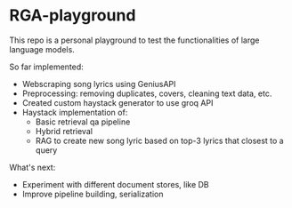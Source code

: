 # RGA-playground
This repo is a personal playground to test the functionalities of large language models.

So far implemented:
- Webscraping song lyrics using GeniusAPI
- Preprocessing: removing duplicates, covers, cleaning text data, etc.
- Created custom haystack generator to use groq API
- Haystack implementation of:
    - Basic retrieval qa pipeline
    - Hybrid retrieval
    - RAG to create new song lyric based on top-3 lyrics that closest to a query

What's next:
- Experiment with different document stores, like DB
- Improve pipeline building, serialization